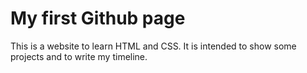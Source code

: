 # My first Github page

This is a website to learn HTML and CSS. It is intended to show some projects and to write my timeline.
